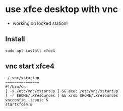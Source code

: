 # use xfce desktop with vnc

* working on locked station!

## Install

```
sudo apt install xfce4
```


## vnc start xfce4

```
~/.vnc/xstartup
===============
#!/bin/sh
[ -x /etc/vnc/xstartup ] && exec /etc/vnc/xstartup
[ -r $HOME/.Xresources ] && xrdb $HOME/.Xresources
vncconfig -iconic &
startxfce4 &
```
